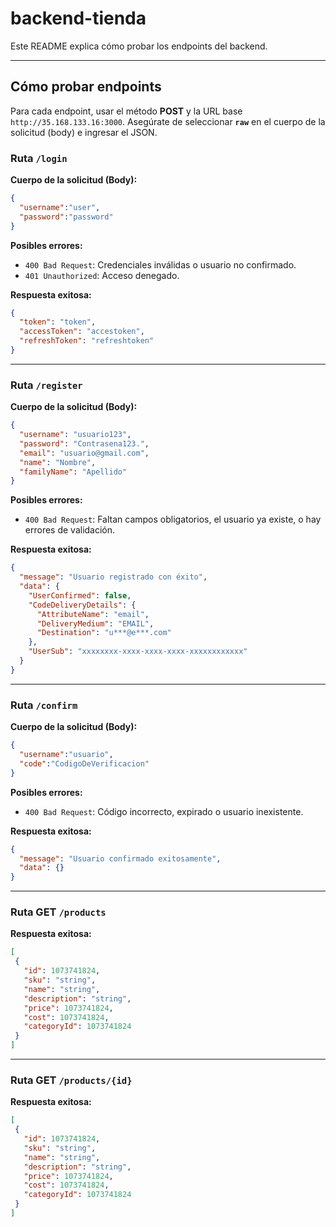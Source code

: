  # backend-tienda

 Este README explica cómo probar los endpoints del backend.

 ---

 ## Cómo probar endpoints

 Para cada endpoint, usar el método **POST** y la URL base `http://35.168.133.16:3000`. Asegúrate de seleccionar **`raw`** en el cuerpo de la solicitud (body) e ingresar el JSON.

 ### Ruta `/login`

 **Cuerpo de la solicitud (Body):**
 ```json
 {
   "username":"user",
   "password":"password"
 }
 ```

 **Posibles errores:**
 * `400 Bad Request`: Credenciales inválidas o usuario no confirmado.
 * `401 Unauthorized`: Acceso denegado.

 **Respuesta exitosa:**
 ```json
 {
   "token": "token",
   "accessToken": "accestoken",
   "refreshToken": "refreshtoken"
 }
 ```

 ---

 ### Ruta `/register`

 **Cuerpo de la solicitud (Body):**
 ```json
 {
   "username": "usuario123",
   "password": "Contrasena123.",
   "email": "usuario@gmail.com",
   "name": "Nombre",
   "familyName": "Apellido"
 }
 ```

 **Posibles errores:**
 * `400 Bad Request`: Faltan campos obligatorios, el usuario ya existe, o hay errores de validación.

 **Respuesta exitosa:**
 ```json
 {
   "message": "Usuario registrado con éxito",
   "data": {
     "UserConfirmed": false,
     "CodeDeliveryDetails": {
       "AttributeName": "email",
       "DeliveryMedium": "EMAIL",
       "Destination": "u***@e***.com"
     },
     "UserSub": "xxxxxxxx-xxxx-xxxx-xxxx-xxxxxxxxxxxx"
   }
 }
 ```

 ---

 ### Ruta `/confirm`

 **Cuerpo de la solicitud (Body):**
 ```json
 {
   "username":"usuario",
   "code":"CodigoDeVerificacion"
 }
 ```

 **Posibles errores:**
 * `400 Bad Request`: Código incorrecto, expirado o usuario inexistente.

 **Respuesta exitosa:**
 ```json
 {
   "message": "Usuario confirmado exitosamente",
   "data": {}
 }
 ```

 ---

 ### Ruta GET `/products`

 **Respuesta exitosa:**
 ```json
 [
  {
    "id": 1073741824,
    "sku": "string",
    "name": "string",
    "description": "string",
    "price": 1073741824,
    "cost": 1073741824,
    "categoryId": 1073741824
  }
]
 ```

 ---

 ### Ruta GET `/products/{id}`

 **Respuesta exitosa:**
 ```json
 [
  {
    "id": 1073741824,
    "sku": "string",
    "name": "string",
    "description": "string",
    "price": 1073741824,
    "cost": 1073741824,
    "categoryId": 1073741824
  }
]
 ```

